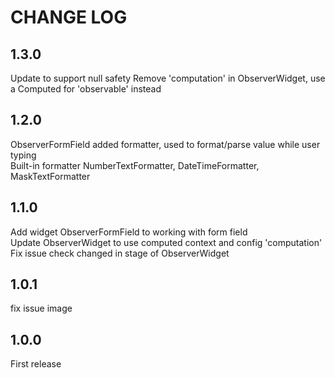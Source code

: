 # CHANGE LOG

## 1.3.0

Update to support null safety
Remove 'computation' in ObserverWidget, use a Computed for 'observable' instead

## 1.2.0

ObserverFormField added formatter, used to format/parse value while user typing  
Built-in formatter NumberTextFormatter, DateTimeFormatter, MaskTextFormatter

## 1.1.0

Add widget ObserverFormField to working with form field  
Update ObserverWidget to use computed context and config 'computation'  
Fix issue check changed in stage of ObserverWidget

## 1.0.1

fix issue image

## 1.0.0

First release

